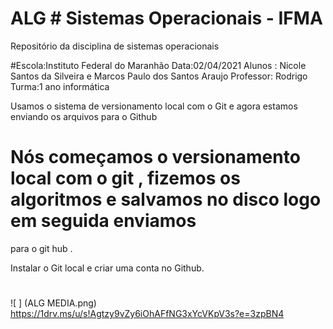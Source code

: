 # ALG # Sistemas Operacionais - IFMA
Repositório da disciplina de sistemas operacionais

#Escola:Instituto Federal do Maranhão
Data:02/04/2021
Alunos : Nicole Santos da Silveira e Marcos Paulo dos Santos Araujo
Professor: Rodrigo
Turma:1 ano informática 

Usamos o sistema de versionamento local com o Git e agora estamos enviando os arquivos para o Github

# Nós começamos o versionamento local com o git , fizemos os algoritmos e salvamos no disco logo em seguida enviamos
para o git hub .

Instalar o Git local e criar uma conta no Github.

#

![ ] (ALG MEDIA.png)
https://1drv.ms/u/s!Agtzy9vZy6iOhAFfNG3xYcVKpV3s?e=3zpBN4
